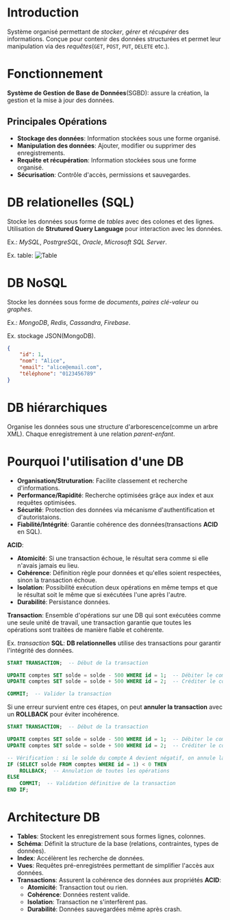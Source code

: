 # Introduction
Système organisé permettant de _stocker_, _gérer_ et _récupérer_ des informations.
Conçue pour contenir des données structurées et permet leur manipulation via des _requêtes_(`GET`, `POST`, `PUT`, `DELETE` etc.).


# Fonctionnement
__Système de Gestion de Base de Données__(SGBD): assure la création, la gestion et la mise à jour des données.


## Principales Opérations
- __Stockage des données__: Information stockées sous une forme organisé.
- __Manipulation des données__: Ajouter, modifier ou supprimer des enregistrements.
- __Requête et récupération__: Information stockées sous une forme organisé.
- __Sécurisation__: Contrôle d'accès, permissions et sauvegardes.


# DB relationelles (SQL)
Stocke les données sous forme de _tables_ avec des colones et des lignes.
Utilisation de __Strutured Query Language__ pour interaction avec les données.

Ex.: _MySQL_, _PostrgreSQL_, _Oracle_, _Microsoft SQL Server_.

Ex. table:
![Table](IntroductionDataBase/tables.png)

# DB NoSQL
Stocke les données sous forme de _documents_, _paires clé-valeur_ ou _graphes_.

Ex.: _MongoDB_, _Redis_, _Cassandra_, _Firebase_.

Ex. stockage JSON(MongoDB).
```json
{
    "id": 1,
    "nom": "Alice",
    "email": "alice@email.com",
    "téléphone": "0123456789"
}
```


# DB hiérarchiques
Organise les données sous une structure d'arborescence(comme un arbre XML).
Chaque enregistrement à une relation _parent-enfant_.


# Pourquoi l'utilisation d'une DB
- __Organisation/Struturation__: Facilite classement et recherche d'informations.
- __Performance/Rapidité__: Recherche optimisées grâçe aux index et aux requêtes optimisées.
- __Sécurité__: Protection des données via mécanisme d'authentification et d'autoristaions.
- __Fiabilité/Intégrité__: Garantie cohérence des données(transactions __ACID__ en SQL).

__ACID__:
- __Atomicité__: Si une transaction échoue, le résultat sera comme si elle n'avais jamais eu lieu.
- __Cohérence__: Définition règle pour données et qu'elles soient respectées, sinon la transaction échoue.
- __Isolation__: Possibilité exécution deux opérations en même temps et que le résultat soit le même que si exécutées l'une après l'autre.
- __Durabilité__: Persistance données.

__Transaction__: Ensemble d'opérations sur une DB qui sont exécutées comme une seule unité de travail, une transaction garantie que toutes les opérations sont traitées de manière fiable et cohérente.

Ex. _transaction_ __SQL__:
__DB relationnelles__ utilise des transactions pour garantir l'intégrité des données.
```sql
START TRANSACTION;  -- Début de la transaction

UPDATE comptes SET solde = solde - 500 WHERE id = 1;  -- Débiter le compte A
UPDATE comptes SET solde = solde + 500 WHERE id = 2;  -- Créditer le compte B

COMMIT;  -- Valider la transaction
```
Si une erreur survient entre ces étapes, on peut __annuler la transaction__ avec un __ROLLBACK__ pour éviter incohérence.
```sql
START TRANSACTION;  -- Début de la transaction

UPDATE comptes SET solde = solde - 500 WHERE id = 1;  -- Débiter le compte A
UPDATE comptes SET solde = solde + 500 WHERE id = 2;  -- Créditer le compte B

-- Vérification : si le solde du compte A devient négatif, on annule la transaction
IF (SELECT solde FROM comptes WHERE id = 1) < 0 THEN
    ROLLBACK;  -- Annulation de toutes les opérations
ELSE
    COMMIT;  -- Validation définitive de la transaction
END IF;
```


# Architecture DB
- __Tables__: Stockent les enregistrement sous formes lignes, colonnes.
- __Schéma__: Définit la structure de la base (relations, contraintes, types de données).
- __Index__: Accélèrent les recherche de données.
- __Vues__: Requêtes pré-enregistrées permettant de simplifier l'accès aux données.
- __Transactions__: Assurent la cohérence des données aux propriétés __ACID__:
	- __Atomicité__: Transaction tout ou rien.
	- __Cohérence__: Données restent valide.
	- __Isolation__: Transaction ne s'interfèrent pas.
	- __Durabilité__: Données sauvegardées même après crash.
